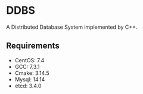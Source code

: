 # DDBS

A Distributed Database System implemented by C++.

## Requirements

- CentOS:  7.4
- GCC:  7.3.1
- Cmake:  3.14.5
- Mysql:  14.14
- etcd:  3.4.0
